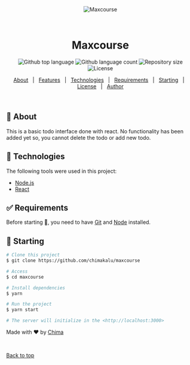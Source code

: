 <div align="center" id="top"> 
  <img src="./.github/app.gif" alt="Maxcourse" />

  &#xa0;

  <!-- <a href="https://maxcourse.netlify.app">Demo</a> -->
</div>

<h1 align="center">Maxcourse</h1>

<p align="center">
  <img alt="Github top language" src="https://img.shields.io/github/languages/top/{{YOUR_GITHUB_USERNAME}}/maxcourse?color=56BEB8">

  <img alt="Github language count" src="https://img.shields.io/github/languages/count/{{YOUR_GITHUB_USERNAME}}/maxcourse?color=56BEB8">

  <img alt="Repository size" src="https://img.shields.io/github/repo-size/{{YOUR_GITHUB_USERNAME}}/maxcourse?color=56BEB8">

  <img alt="License" src="https://img.shields.io/github/license/{{YOUR_GITHUB_USERNAME}}/maxcourse?color=56BEB8">

  <!-- <img alt="Github issues" src="https://img.shields.io/github/issues/{{YOUR_GITHUB_USERNAME}}/maxcourse?color=56BEB8" /> -->

  <!-- <img alt="Github forks" src="https://img.shields.io/github/forks/{{YOUR_GITHUB_USERNAME}}/maxcourse?color=56BEB8" /> -->

  <!-- <img alt="Github stars" src="https://img.shields.io/github/stars/{{YOUR_GITHUB_USERNAME}}/maxcourse?color=56BEB8" /> -->
</p>

<!-- Status -->

<!-- <h4 align="center"> 
	🚧  Maxcourse 🚀 Under construction...  🚧
</h4> 

<hr> -->

<p align="center">
  <a href="#dart-about">About</a> &#xa0; | &#xa0; 
  <a href="#sparkles-features">Features</a> &#xa0; | &#xa0;
  <a href="#rocket-technologies">Technologies</a> &#xa0; | &#xa0;
  <a href="#white_check_mark-requirements">Requirements</a> &#xa0; | &#xa0;
  <a href="#checkered_flag-starting">Starting</a> &#xa0; | &#xa0;
  <a href="#memo-license">License</a> &#xa0; | &#xa0;
  <a href="https://github.com/chimakalu" target="_blank">Author</a>
</p>

<br>

## :dart: About ##

This is a basic todo interface done with react. No functionality has been added yet so, you cannot delete the todo or add new todo.

## :rocket: Technologies ##

The following tools were used in this project:

- [Node.js](https://nodejs.org/en/)
- [React](https://pt-br.reactjs.org/)

## :white_check_mark: Requirements ##

Before starting :checkered_flag:, you need to have [Git](https://git-scm.com) and [Node](https://nodejs.org/en/) installed.

## :checkered_flag: Starting ##

```bash
# Clone this project
$ git clone https://github.com/chimakalu/maxcourse

# Access
$ cd maxcourse

# Install dependencies
$ yarn

# Run the project
$ yarn start

# The server will initialize in the <http://localhost:3000>
```


Made with :heart: by <a href="https://github.com/{{YOUR_GITHUB_USERNAME}}" target="_blank">Chima</a>

&#xa0;

<a href="#top">Back to top</a>
